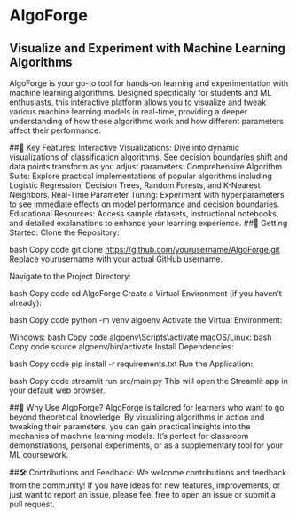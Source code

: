 # AlgoForge 
## Visualize and Experiment with Machine Learning Algorithms
AlgoForge is your go-to tool for hands-on learning and experimentation with machine learning algorithms. Designed specifically for students and ML enthusiasts, this interactive platform allows you to visualize and tweak various machine learning models in real-time, providing a deeper understanding of how these algorithms work and how different parameters affect their performance.

##🚀 Key Features:
Interactive Visualizations: Dive into dynamic visualizations of classification algorithms. See decision boundaries shift and data points transform as you adjust parameters.
Comprehensive Algorithm Suite: Explore practical implementations of popular algorithms including Logistic Regression, Decision Trees, Random Forests, and K-Nearest Neighbors.
Real-Time Parameter Tuning: Experiment with hyperparameters to see immediate effects on model performance and decision boundaries.
Educational Resources: Access sample datasets, instructional notebooks, and detailed explanations to enhance your learning experience.
##🔧 Getting Started:
Clone the Repository:

bash
Copy code
git clone https://github.com/yourusername/AlgoForge.git
Replace yourusername with your actual GitHub username.

Navigate to the Project Directory:

bash
Copy code
cd AlgoForge
Create a Virtual Environment (if you haven’t already):

bash
Copy code
python -m venv algoenv
Activate the Virtual Environment:

Windows:
bash
Copy code
algoenv\Scripts\activate
macOS/Linux:
bash
Copy code
source algoenv/bin/activate
Install Dependencies:

bash
Copy code
pip install -r requirements.txt
Run the Application:

bash
Copy code
streamlit run src/main.py
This will open the Streamlit app in your default web browser.

##🌟 Why Use AlgoForge?
AlgoForge is tailored for learners who want to go beyond theoretical knowledge. By visualizing algorithms in action and tweaking their parameters, you can gain practical insights into the mechanics of machine learning models. It’s perfect for classroom demonstrations, personal experiments, or as a supplementary tool for your ML coursework.

##🛠 Contributions and Feedback:
We welcome contributions and feedback from the community! If you have ideas for new features, improvements, or just want to report an issue, please feel free to open an issue or submit a pull request.
